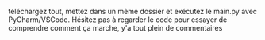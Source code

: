 téléchargez tout, mettez dans un même dossier et exécutez le main.py avec PyCharm/VSCode.
Hésitez pas à regarder le code pour essayer de comprendre comment ça marche, y'a tout plein de commentaires

